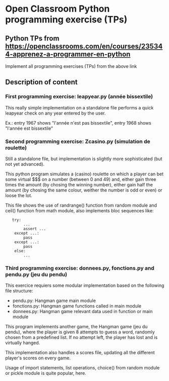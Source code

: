 # Open Classroom Python programming exercise (TPs)
## Python TPs from https://openclassrooms.com/en/courses/235344-apprenez-a-programmer-en-python
Implement all programming exercises (TPs) from the above link

## Description of content
### First programming exercise: leapyear.py (année bissextile)
This really simple implementation on a standalone file performs a quick leapyear check on any year entered by the user.

Ex.: entry 1967 shows "l'année n'est pas bissextile", entry 1968 shows "l'année est bissextile"

### Second programming exercise: Zcasino.py (simulation de roulette)
Still a standalone file, but implementation is slightly more sophisticated (but not yet advanced).

This python program simulates a (casino) roulette  on which a player can bet some virtual $$$ on a number (between 0 and 49) and, either gain three times the amount (by chosing the winning number), either gain half the amount (by chosing the same colour, weither the number is odd or even) or loose the lot.

This file shows the use of randrange() function from random module and ceil() function from math module, also implements bloc sequences like:

       try:
            ...
            assert ...
        except ...:
            pass
        except ...:
            pass
        else: 
            ...
### Third programming exercise: donnees.py, fonctions.py and pendu.py (jeu du pendu)
This exercice requiers some modular implementation based on the following file structure:

- pendu.py: Hangman game main module
- fonctions.py: Hangman game functions called in main module
- donnees.py: Hangman game relevant data used in function or main module

This program implements another game, the Hangman game (jeu du pendu), where the player is given 8 attempts to guess a word, randomly chosen from a predefined list. If no attempt left, the player has lost and is virtually hanged.

This implementation also handles a scores file, updating all the different player's scores on every game.

Usage of import statements, list operations, choice() from random module or pickle module is quite popular, here.

